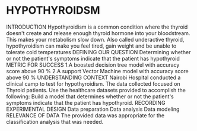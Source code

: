 # HYPOTHYROIDSM
INTRODUCTION  Hypothyroidism is a common condition where the thyroid doesn't create and release enough thyroid hormone into your bloodstream. This makes your metabolism slow down. Also called underactive thyroid, hypothyroidism can make you feel tired, gain weight and be unable to tolerate cold temperatures  DEFINING OUR QUESTION  Determining whether or not the patient's symptoms indicate that the patient has hypothyroid  METRIC FOR SUCCESS  1.A boosted decision tree model with accuracy score above 90 %  2.A support Vector Machine model with accuracy score above 90 %  UNDERSTANDING CONTEXT  Nairobi Hospital conducted a clinical camp to test for hypothyroidism. The data collected focused on Thyroid patients. Use the healthcare datasets provided to accomplish the following:  Build a model that determines whether or not the patient's symptoms indicate that the patient has hypothyroid.  RECORDING EXPERIMENTAL DESIGN  Data preparation  Data analysis  Data modeling  RELEVANCE OF DATA  The provided data was appropriate for the classification analysis that was needed.
